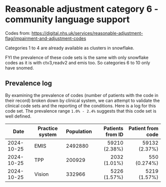 # Reasonable adjustment category 6 - community language support

Codes from: https://digital.nhs.uk/services/reasonable-adjustment-flag/impairment-and-adjustment-codes

Categories 1 to 4 are already available as clusters in snowflake.

FYI the prevalence of these code sets is the same with only snowflake codes as it is with ctv3,readv2 and emis too. So categories 6 to 10 only have snomed.

## Prevalence log

By examining the prevalence of codes (number of patients with the code in their record) broken down by clinical system, we can attempt to validate the clinical code sets and the reporting of the conditions. Here is a log for this code set. The prevalence range `1.0% - 2.4%` suggests that this code set is well defined.

| Date       | Practice system | Population | Patients from ID | Patient from code |
| ---------- | --------------- | ---------- | ---------------: | ----------------: |
| 2024-10-25 | EMIS | 2492880 | 59210 (2.38%) | 59132 (2.37%) | 
| 2024-10-25 | TPP | 200929 | 2032 (1.01%) | 550 (0.274%) | 
| 2024-10-25 | Vision | 332966 | 5226 (1.57%) | 5219 (1.57%) | 